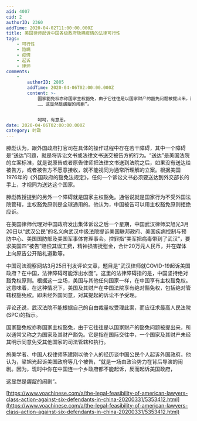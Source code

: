```yaml
---
aid: 4007
cid: 2
authorID: 2360
addTime: 2020-04-02T11:00:00.000Z
title: 美国律师起诉中国各级政府隐瞒疫情的法律可行性
tags:
    - 可行性
    - 隐瞒
    - 疫情
    - 起诉
    - 律师
comments:
    -
        authorID: 2805
        addTime: 2020-04-06T02:00:00.000Z
        content: >-
            国家豁免权亦称国家主权豁免，由于它往往是以国家财产的豁免问题被提出来，所以通常又称之为国家及其财产豁免。它是指在国际交往中，一个国家及其财产未经其明示同意免受其他国家的司法管辖和执行。
            …… 这显然是龌龊的闹剧”。


            呵呵，有意思。
date: 2020-04-06T02:00:00.000Z
category: 时政
---
```


滕彪认为，跟外国政府打官司在具体的操作过程中存在若干障碍，其中一个障碍是“送达”问题，就是将诉讼文书或法律文书送交被告方的行为。“送达”是美国法院的立案标准，就是说原告或者原告律师把法律文书送到法院之后，如果没有送达给被告方，或者被告方不愿意接收，就不能视同为通常所理解的立案。根据美国1976年的《外国政府的豁免法规定》，任何一个诉讼文书必须要送达到外交部长的手上，才视同为送达这个国家。

滕彪教授提到的另外一个障碍就是国家主权豁免。通俗说就是国家行为不受外国法院管辖，主权豁免原则是全球通用的。他认为，中国被告可以用主权豁免原则拒绝应诉。

在美国律师代理对中国政府发出集体诉讼之后一个星期，中国武汉律师梁旭光3月20日以“武汉公民”的名义向武汉中级法院提诉美国联邦政府、美国疾病控制与预防中心、美国国防部及美国军事体育理事会。控罪指“美军把病毒带到了武汉”，要求美国四“被告”赔偿其误工费，精神损害抚慰金，合计20万元人民币，并在媒体上向原告公开赔礼道歉等。

中国司法观察网站3月25日刊发评论文章，题目是“武汉律师就COVID-19起诉美国政府？在中国，法律障碍可能浮出水面”。这里的法律障碍指的是，中国坚持绝对豁免权原则。根据这一立场，美国与其他任何国家一样，在中国享有主权豁免权。这意味着，在这种情况下，美国及其财产在中国法院享有绝对豁免权，包括绝对管辖权豁免权。即未经外国同意，对其提起的诉讼不予受理。

评论还说，武汉法院不能根据自己的自由裁量权受理此案，而应征求最高人民法院(SPC)的指示。

国家豁免权亦称国家主权豁免，由于它往往是以国家财产的豁免问题被提出来，所以通常又称之为国家及其财产豁免。它是指在国际交往中，一个国家及其财产未经其明示同意免受其他国家的司法管辖和执行。

旅美学者、中国人权律师陈建刚以他个人的经历谈中国公民个人起诉外国政府。他认为，梁旭光起诉美国政府等几个被告，“就是一场由政治势力在背后导演的闹剧。因为，现时中你在中国连一个乡政府都不能起诉，反而起诉美国政府，

这显然是龌龊的闹剧”。

[https://www.voachinese.com/a/the-legal-feasibility-of-american-lawyers-class-action-against-six-defendants-in-china-20200331/5353412.html](https://www.voachinese.com/a/the-legal-feasibility-of-american-lawyers-class-action-against-six-defendants-in-china-20200331/5353412.html)

